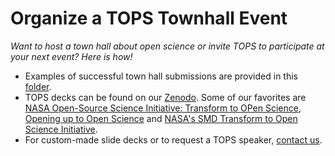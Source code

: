 # Organize a TOPS Townhall Event
*Want to host a town hall about open science or invite TOPS to participate at your next event? Here is how!*

- Examples of successful town hall submissions are provided in this [folder](/docs/Area2_Capacity_Sharing/Activity_Templates/townhall).
- TOPS decks can be found on our [Zenodo](https://zenodo.org/communities/tops/?page=1&size=20). Some of our favorites are [NASA Open-Source Science Initiative: Transform to OPen Science](https://zenodo.org/record/5621674), [Opening up to Open Science](https://zenodo.org/record/6536834) and [NASA's SMD Transform to Open Science Initiative](https://zenodo.org/record/6543148/files/PitchDeck_YOOS_PUBLIC.pdf?download=1). 
- For custom-made slide decks or to request a TOPS speaker, [contact us](https://docs.google.com/forms/d/1XcjQU9vYyXAMmJFdB6H021PFypGYWbNKvNR_em5q2UY/edit).
